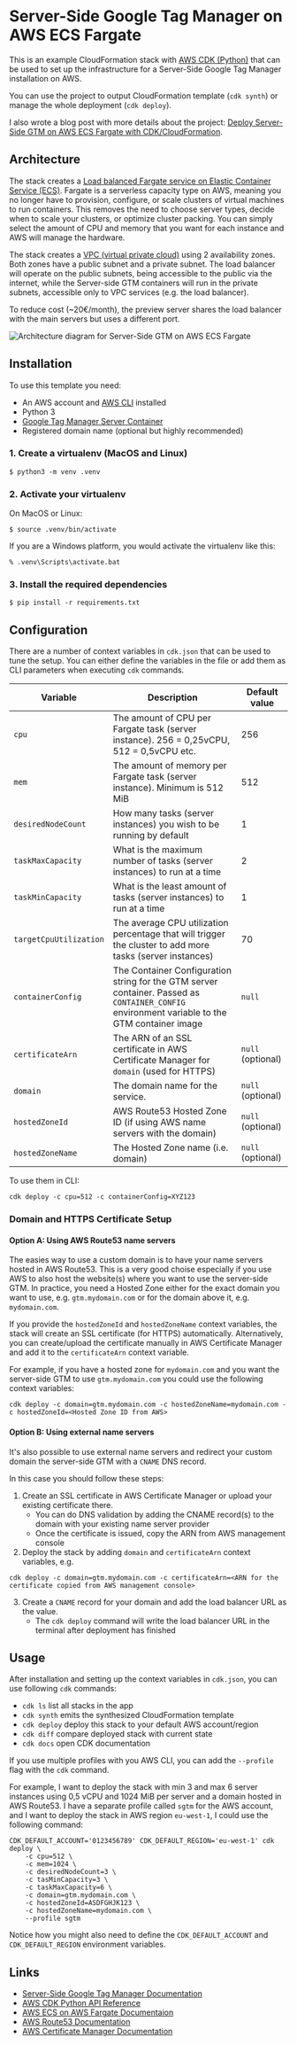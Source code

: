 # Server-Side Google Tag Manager on AWS ECS Fargate

This is an example CloudFormation stack with [AWS CDK (Python)](https://docs.aws.amazon.com/cdk/api/v2/python/index.html)
that can be used to set up the infrastructure for a Server-Side Google Tag Manager installation on AWS.

You can use the project to output CloudFormation template (`cdk synth`) or manage the whole deployment (`cdk deploy`).

I also wrote a blog post with more details about the project: [Deploy Server-Side GTM on AWS ECS Fargate with CDK/CloudFormation](https://larihaataja.com/deploy-server-side-gtm-on-aws-ecs-fargate/).

## Architecture

The stack creates a [Load balanced Fargate service on Elastic Container Service (ECS)](https://docs.aws.amazon.com/AmazonECS/latest/userguide/service-load-balancing.html). Fargate is a serverless capacity type on AWS, meaning you no longer have to provision,
configure, or scale clusters of virtual machines to run containers. This removes the need to choose server types, 
decide when to scale your clusters, or optimize cluster packing. You can simply select the amount of CPU and memory that you want
for each instance and AWS will manage the hardware.

The stack creates a [VPC (virtual private cloud)](https://docs.aws.amazon.com/vpc/latest/userguide/what-is-amazon-vpc.html) using 2 availability zones. Both zones have a public subnet and a private subnet. The load balancer will operate on the public subnets, being accessible to the public via the internet, while the Server-side GTM containers will run in the private subnets, accessible only to VPC services (e.g. the load balancer).

To reduce cost (~20€/month), the preview server shares the load balancer with the main servers but uses a different port.

![Architecture diagram for Server-Side GTM on AWS ECS Fargate](server-side-google-tag-manager-on-aws-ecs-fargate.svg)

## Installation

To use this template you need:

- An AWS account and [AWS CLI](https://aws.amazon.com/cli/) installed
- Python 3
- [Google Tag Manager Server Container](https://developers.google.com/tag-platform/tag-manager/server-side)
- Registered domain name (optional but highly recommended)

### 1. Create a virtualenv (MacOS and Linux)

```
$ python3 -m venv .venv
```

### 2. Activate your virtualenv

On MacOS or Linux:

```
$ source .venv/bin/activate
```

If you are a Windows platform, you would activate the virtualenv like this:

```
% .venv\Scripts\activate.bat
```

### 3. Install the required dependencies

```
$ pip install -r requirements.txt
```

## Configuration

There are a number of context variables in `cdk.json` that can be used to tune the setup.
You can either define the variables in the file or add them as CLI parameters when
executing `cdk` commands.

| Variable | Description | Default value |
|-|-|-|
| `cpu` | The amount of CPU per Fargate task (server instance). 256 = 0,25vCPU, 512 = 0,5vCPU etc. | 256 |
| `mem` | The amount of memory per Fargate task (server instance). Minimum is 512 MiB | 512 |
| `desiredNodeCount` | How many tasks (server instances) you wish to be running by default | 1 |
| `taskMaxCapacity` | What is the maximum number of tasks (server instances) to run at a time | 2 |
| `taskMinCapacity` | What is the least amount of tasks (server instances) to run at a time | 1 |
| `targetCpuUtilization` | The average CPU utilization percentage that will trigger the cluster to add more tasks (server instances) | 70 |
| `containerConfig` | The Container Configuration string for the GTM server container. Passed as `CONTAINER_CONFIG` environment variable to the GTM container image | `null` |
| `certificateArn` | The ARN of an SSL certificate in AWS Certificate Manager for `domain` (used for HTTPS) | `null` (optional) |
| `domain` | The domain name for the service. | `null` (optional) |
| `hostedZoneId` | AWS Route53 Hosted Zone ID (if using AWS name servers with the domain) | `null` (optional) |
| `hostedZoneName` | The Hosted Zone name (i.e. domain) | `null` (optional) |

To use them in CLI:

```
cdk deploy -c cpu=512 -c containerConfig=XYZ123
```

### Domain and HTTPS Certificate Setup

#### Option A: Using AWS Route53 name servers

The easies way to use a custom domain is to have your name servers hosted in AWS Route53. This is a very good choise especially if you use
AWS to also host the website(s) where you want to use the server-side GTM. In practice, you need a Hosted Zone either for the exact domain 
you want to use, e.g. `gtm.mydomain.com` or for the domain above it, e.g. `mydomain.com`.

If you provide the `hostedZoneId` and `hostedZoneName` context variables, the stack will create an SSL certificate (for HTTPS) automatically.
Alternatively, you can create/upload the certificate manually in AWS Certificate Manager and add it to the `certificateArn` context variable.

For example, if you have a hosted zone for `mydomain.com` and you want the server-side GTM to use `gtm.mydomain.com` you could use the following
context variables:

```
cdk deploy -c domain=gtm.mydomain.com -c hostedZoneName=mydomain.com -c hostedZoneId=<Hosted Zone ID from AWS>
```

#### Option B: Using external name servers

It's also possible to use external name servers and redirect your custom domain the server-side GTM with a `CNAME` DNS record.

In this case you should follow these steps:

1. Create an SSL certificate in AWS Certificate Manager or upload your existing certificate there.
    - You can do DNS validation by adding the CNAME record(s) to the domain with your existing name server provider
    - Once the certificate is issued, copy the ARN from AWS management console
2. Deploy the stack by adding `domain` and `certificateArn` context variables, e.g.
```
cdk deploy -c domain=gtm.mydomain.com -c certificateArn=<ARN for the certificate copied from AWS management console>
```
3. Create a `CNAME` record for your domain and add the load balancer URL as the value.
    - The `cdk deploy` command will write the load balancer URL in the terminal after deployment has finished

## Usage

After installation and setting up the context variables in `cdk.json`, you can use following `cdk` commands:

 * `cdk ls`          list all stacks in the app
 * `cdk synth`       emits the synthesized CloudFormation template
 * `cdk deploy`      deploy this stack to your default AWS account/region
 * `cdk diff`        compare deployed stack with current state
 * `cdk docs`        open CDK documentation

If you use multiple profiles with you AWS CLI, you can add the `--profile` flag with the `cdk` command.

For example, I want to deploy the stack with min 3 and max 6 server instances using 0,5 vCPU and 1024 MiB per server
and a domain hosted in AWS Route53. I have a separate profile called `sgtm` for the AWS account, and I want to
deploy the stack in AWS region `eu-west-1`, I could use the following command:

```
CDK_DEFAULT_ACCOUNT='0123456789' CDK_DEFAULT_REGION='eu-west-1' cdk deploy \
    -c cpu=512 \
    -c mem=1024 \
    -c desiredNodeCount=3 \
    -c tasMinCapacity=3 \
    -c taskMaxCapacity=6 \
    -c domain=gtm.mydomain.com \
    -c hostedZoneId=ASDFGHJK123 \
    -c hostedZoneName=mydomain.com \
    --profile sgtm
```

Notice how you might also need to define the `CDK_DEFAULT_ACCOUNT` and `CDK_DEFAULT_REGION` environment variables.

## Links

- [Server-Side Google Tag Manager Documentation](https://developers.google.com/tag-platform/tag-manager/server-side)
- [AWS CDK Python API Reference](https://docs.aws.amazon.com/cdk/api/v2/python/modules.html)
- [AWS ECS on AWS Fargate Documentaion](https://docs.aws.amazon.com/AmazonECS/latest/developerguide/AWS_Fargate.html)
- [AWS Route53 Documentation](https://docs.aws.amazon.com/route53/index.html)
- [AWS Certificate Manager Documentation](https://docs.aws.amazon.com/acm/)